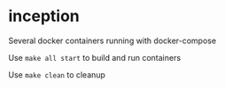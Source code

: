 # inception

Several docker containers running with docker-compose

Use `make all start` to build and run containers

Use `make clean` to cleanup
